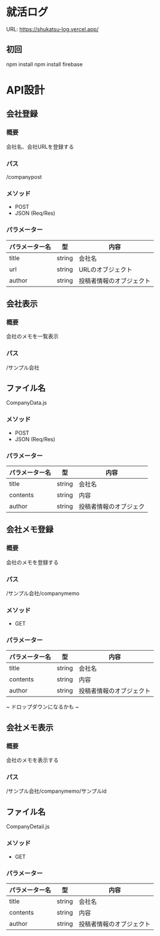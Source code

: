# 就活ログ
URL: https://shukatsu-log.vercel.app/
## 初回
npm install
npm install firebase

# API設計
## 会社登録
### 概要
会社名、会社URLを登録する
### パス
/companypost
### メソッド
- POST 
 - JSON (Req/Res)
### パラメーター 
|  パラメーター名  |  型  |  内容  | 
| ---- | ---- | ---- |
|  title  |  string  |  会社名  | 
|  url  |  string  |  URLのオブジェクト  | 
|  author  |  string  |  投稿者情報のオブジェクト  | 

## 会社表示
### 概要
会社のメモを一覧表示
### パス
/サンプル会社
## ファイル名
CompanyData.js
### メソッド
- POST 
 - JSON (Req/Res)
### パラメーター 
|  パラメーター名  |  型  |  内容  | 
| ---- | ---- | ---- |
|  title  |  string  |  会社名  | 
|  contents  |  string  |  内容  | 
|  author  |  string  |  投稿者情報のオブジェク

## 会社メモ登録
### 概要
会社のメモを登録する
### パス
/サンプル会社/companymemo
### メソッド
- GET 
### パラメーター 
|  パラメーター名  |  型  |  内容  | 
| ---- | ---- | ---- |
|  title  |  string  |  会社名  | 
|  contents  |  string  |  内容  | 
|  author  |  string  |  投稿者情報のオブジェクト  | 

~ ドロップダウンになるかも ~
## 会社メモ表示
### 概要
会社のメモを表示する
### パス
/サンプル会社/companymemo/サンプルid
## ファイル名
CompanyDetail.js
### メソッド
- GET 
### パラメーター 
|  パラメーター名  |  型  |  内容  | 
| ---- | ---- | ---- |
|  title  |  string  |  会社名  | 
|  contents  |  string  |  内容  | 
|  author  |  string  |  投稿者情報のオブジェクト  | 
